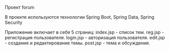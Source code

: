 Проект forum

В проекте используются технологии Spring Boot,  Spring Data, Spring Security

Приложение включает в себя 5 страниц:
index.jsp - список тем.
reg.jsp - регистрация пользователя.
login.jsp - авторизация пользователя.
edit.jsp - создание и редактирование темы.
post.jsp - тема и обсуждения.
